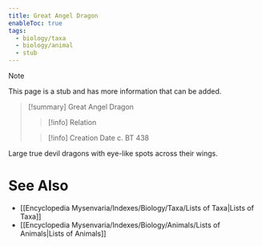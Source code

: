```yaml
---
title: Great Angel Dragon
enableToc: true
tags:
  - biology/taxa
  - biology/animal
  - stub
---
```


> [!note]
> This page is a stub and has more information that can be added.

> [!summary] Great Angel Dragon
> > [!info] Relation
>
> > [!info] Creation Date
> > c. BT 438

Large true devil dragons with eye-like spots across their wings.

# See Also
- [[Encyclopedia Mysenvaria/Indexes/Biology/Taxa/Lists of Taxa|Lists of Taxa]]
- [[Encyclopedia Mysenvaria/Indexes/Biology/Animals/Lists of Animals|Lists of Animals]]
